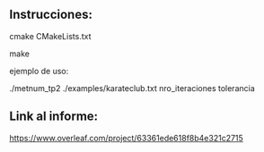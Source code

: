 
## Instrucciones:

cmake CMakeLists.txt

make

ejemplo de uso:

./metnum_tp2 ./examples/karateclub.txt nro_iteraciones tolerancia

## Link al informe:
https://www.overleaf.com/project/63361ede618f8b4e321c2715
